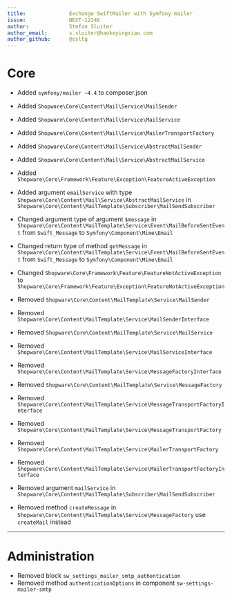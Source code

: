 ```yaml
---
title:              Exchange SwiftMailer with Symfony mailer
issue:              NEXT-12246
author:             Stefan Sluiter
author_email:       s.sluiter@haokeyingxiao.com
author_github:      @ssltg
---
```

# Core
* Added `symfony/mailer ~4.4` to composer.json
* Added `Shopware\Core\Content\Mail\Service\MailSender`
* Added `Shopware\Core\Content\Mail\Service\MailService`
* Added `Shopware\Core\Content\Mail\Service\MailerTransportFactory`
* Added `Shopware\Core\Content\Mail\Service\AbstractMailSender`
* Added `Shopware\Core\Content\Mail\Service\AbstractMailService`
* Added `Shopware\Core\Framework\Feature\Exception\FeatureActiveException`
* Added argument `emailService` with type `Shopware\Core\Content\Mail\Service\AbstractMailService` in `Shopware\Core\Content\MailTemplate\Subscriber\MailSendSubscriber`

* Changed argument type of argument `$message` in `Shopware\Core\Content\MailTemplate\Service\Event\MailBeforeSentEvent` from `Swift_Message` to `Symfony\Component\Mime\Email`
* Changed return type of method `getMessage` in `Shopware\Core\Content\MailTemplate\Service\Event\MailBeforeSentEvent` from `Swift_Message` to `Symfony\Component\Mime\Email`
* Changed `Shopware\Core\Framework\Feature\FeatureNotActiveException` to `Shopware\Core\Framework\Feature\Exception\FeatureNotActiveException`

* Removed `Shopware\Core\Content\MailTemplate\Service\MailSender`
* Removed `Shopware\Core\Content\MailTemplate\Service\MailSenderInterface`
* Removed `Shopware\Core\Content\MailTemplate\Service\MailService`
* Removed `Shopware\Core\Content\MailTemplate\Service\MailServiceInterface`
* Removed `Shopware\Core\Content\MailTemplate\Service\MessageFactoryInterface`
* Removed `Shopware\Core\Content\MailTemplate\Service\MessageFactory`
* Removed `Shopware\Core\Content\MailTemplate\Service\MessageTransportFactoryInterface`
* Removed `Shopware\Core\Content\MailTemplate\Service\MessageTransportFactory`
* Removed `Shopware\Core\Content\MailTemplate\Service\MailerTransportFactory`
* Removed `Shopware\Core\Content\MailTemplate\Service\MailerTransportFactoryInterface`
* Removed argument `mailService` in `Shopware\Core\Content\MailTemplate\Subscriber\MailSendSubscriber`
* Removed method `createMessage` in `Shopware\Core\Content\MailTemplate\Service\MessageFactory` use `createMail` instead
___
# Administration
* Removed block `sw_settings_mailer_smtp_authentication`
* Removed method `authenticationOptions` in component `sw-settings-mailer-smtp`

